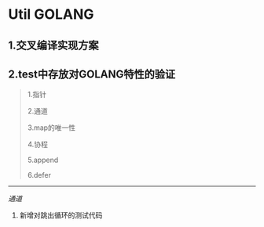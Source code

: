 # Util GOLANG
## 1.交叉编译实现方案

## 2.test中存放对GOLANG特性的验证
> 1.指针
> 
> 2.通道
> 
> 3.map的唯一性
> 
> 4.协程
> 
> 5.append
> 
> 6.defer
> 
***
*通道*
1. 新增对跳出循环的测试代码